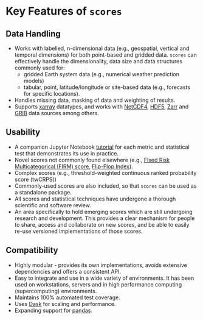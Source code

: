 # Key Features of `scores`

## Data Handling

- Works with labelled, n-dimensional data (e.g., geospatial, vertical and temporal dimensions) for both point-based and gridded data. `scores` can effectively handle the dimensionality, data size and data structures commonly used for:
  - gridded Earth system data (e.g., numerical weather prediction models)
  - tabular, point, latitude/longitude or site-based data (e.g., forecasts for specific locations).
- Handles missing data, masking of data and weighting of results.
- Supports [xarray](https://xarray.dev/) datatypes, and works with [NetCDF4](https://doi.org/10.5065/D6H70CW6), [HDF5](https://github.com/HDFGroup/hdf5), [Zarr](https://zarr.dev) and [GRIB](https://codes.wmo.int/grib2) data sources among others. 

## Usability

- A companion Jupyter Notebook [tutorial](project:./tutorials/Tutorial_Gallery.md) for each metric and statistical test that demonstrates its use in practice.
- Novel scores not commonly found elsewhere (e.g., [FIxed Risk Multicategorical (FIRM) score](https://doi.org/10.1002/qj.4266), [Flip-Flop Index](https://doi.org/10.1002/met.1732)).
- Complex scores (e.g., threshold-weighted continuous ranked probability score (twCRPS))
- Commonly-used scores are also included, so that `scores` can be used as a standalone package.
- All scores and statistical techniques have undergone a thorough scientific and software review.
- An area specifically to hold emerging scores which are still undergoing research and development. This provides a clear mechanism for people to share, access and collaborate on new scores, and be able to easily re-use versioned implementations of those scores.  

## Compatibility

- Highly modular - provides its own implementations, avoids extensive dependencies and offers a consistent API.
- Easy to integrate and use in a wide variety of environments. It has been used on workstations, servers and in high performance computing (supercomputing) environments. 
- Maintains 100% automated test coverage.
- Uses [Dask](http://dask.pydata.org) for scaling and performance.
- Expanding support for [pandas](https://pandas.pydata.org/).
